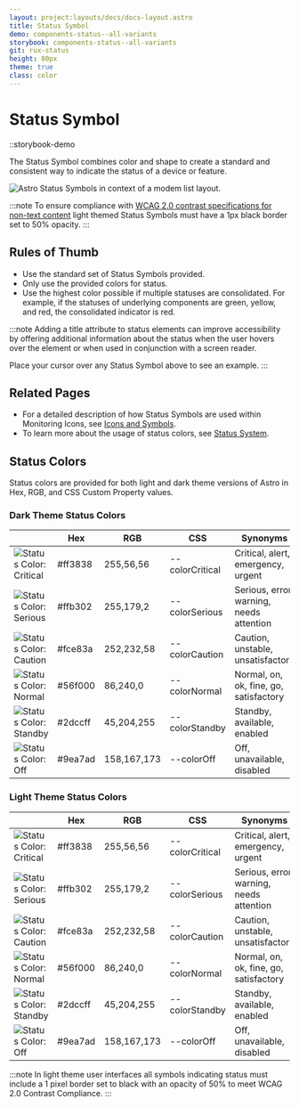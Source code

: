 ```yaml
---
layout: project:layouts/docs/docs-layout.astro
title: Status Symbol
demo: components-status--all-variants
storybook: components-status--all-variants
git: rux-status
height: 80px
theme: true
class: color
---
```


# Status Symbol

::storybook-demo

The Status Symbol combines color and shape to create a standard and consistent way to indicate the status of a device or feature.

![Astro Status Symbols in context of a modem list layout.](/img/components/icons-symbols-modems.png "Astro Status Symbols in context of a modem list layout.")

:::note
To ensure compliance with [WCAG 2.0 contrast specifications for non-text content](https://www.w3.org/WAI/standards-guidelines/wcag/new-in-21/#1411-non-text-contrast-aa) light themed Status Symbols must have a 1px black border set to 50% opacity.
:::

## Rules of Thumb

- Use the standard set of Status Symbols provided.
- Only use the provided colors for status.
- Use the highest color possible if multiple statuses are consolidated. For example, if the statuses of underlying components are green, yellow, and red, the consolidated indicator is red.

:::note
Adding a title attribute to status elements can improve accessibility by offering additional information about the status when the user hovers over the element or when used in conjunction with a screen reader.

Place your cursor over any Status Symbol above to see an example.
:::

## Related Pages

- For a detailed description of how Status Symbols are used within Monitoring Icons, see [Icons and Symbols](/components/icons-and-symbols).
- To learn more about the usage of status colors, see [Status System](/patterns/status-system).

## Status Colors

Status colors are provided for both light and dark theme versions of Astro in Hex, RGB, and CSS Custom Property values.

### Dark Theme Status Colors

|                                                              | Hex     | RGB         | CSS             | Synonyms                                 |
| ------------------------------------------------------------ | ------- | ----------- | --------------- | ---------------------------------------- |
| ![Status Color: Critical ](/img/swatches/critical__dark.svg) | #ff3838 | 255,56,56   | --colorCritical | Critical, alert, emergency, urgent       |
| ![Status Color: Serious ](/img/swatches/serious__dark.svg)   | #ffb302 | 255,179,2   | --colorSerious  | Serious, error, warning, needs attention |
| ![Status Color: Caution ](/img/swatches/caution__dark.svg)   | #fce83a | 252,232,58  | --colorCaution  | Caution, unstable, unsatisfactory        |
| ![Status Color: Normal ](/img/swatches/normal__dark.svg)     | #56f000 | 86,240,0    | --colorNormal   | Normal, on, ok, fine, go, satisfactory   |
| ![Status Color: Standby ](/img/swatches/standby__dark.svg)   | #2dccff | 45,204,255  | --colorStandby  | Standby, available, enabled              |
| ![Status Color: Off ](/img/swatches/off__dark.svg)           | #9ea7ad | 158,167,173 | --colorOff      | Off, unavailable, disabled               |

### Light Theme Status Colors

|                                                               | Hex     | RGB         | CSS             | Synonyms                                 |
| ------------------------------------------------------------- | ------- | ----------- | --------------- | ---------------------------------------- |
| ![Status Color: Critical ](/img/swatches/critical__light.svg) | #ff3838 | 255,56,56   | --colorCritical | Critical, alert, emergency, urgent       |
| ![Status Color: Serious ](/img/swatches/serious__light.svg)   | #ffb302 | 255,179,2   | --colorSerious  | Serious, error, warning, needs attention |
| ![Status Color: Caution ](/img/swatches/caution__light.svg)   | #fce83a | 252,232,58  | --colorCaution  | Caution, unstable, unsatisfactory        |
| ![Status Color: Normal ](/img/swatches/normal__light.svg)     | #56f000 | 86,240,0    | --colorNormal   | Normal, on, ok, fine, go, satisfactory   |
| ![Status Color: Standby ](/img/swatches/standby__light.svg)   | #2dccff | 45,204,255  | --colorStandby  | Standby, available, enabled              |
| ![Status Color: Off ](/img/swatches/off__light.svg)           | #9ea7ad | 158,167,173 | --colorOff      | Off, unavailable, disabled               |

:::note
In light theme user interfaces all symbols indicating status must include a 1 pixel border set to black with an opacity of 50% to meet WCAG 2.0 Contrast Compliance.
:::

